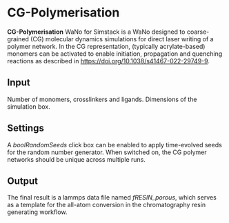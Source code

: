 # CG-Polymerisation
**CG-Polymerisation** WaNo for Simstack is a WaNo designed to coarse-grained (CG) molecular dynamics simulations for direct laser writing of a polymer network.
In the CG representation, (typically acrylate-based) monomers can be activated to enable initiation, propagation and quenching reactions as described in https://doi.org/10.1038/s41467-022-29749-9.

## Input
Number of monomers, crosslinkers and ligands.
Dimensions of the simulation box.

## Settings
A *boolRandomSeeds* click box can be enabled to apply time-evolved seeds for the random number generator. When switched on, the CG polymer networks should be unique across multiple runs.

## Output
The final result is a lammps data file named *fRESIN_porous*, which serves as a template for the all-atom conversion in the chromatography resin generating workflow.

